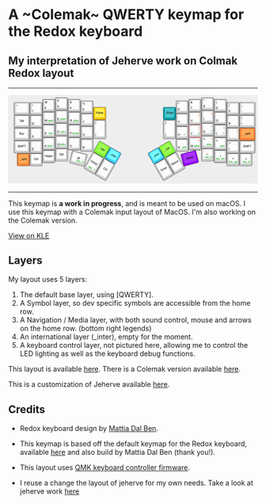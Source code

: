 # A ~Colemak~ QWERTY keymap for the Redox keyboard 
## My interpretation of Jeherve work on Colmak Redox layout

----
![edjubert Redox Layout](https://raw.githubusercontent.com/edjubert/redox-layout/master/redox---qwerty.png)

----

This keymap is **a work in progress**, and is meant to be used on macOS.
I use this keymap with a Colemak input layout of MacOS. I'm also working on the Colemak version.

[View on KLE](http://www.keyboard-layout-editor.com/#/gists/a320cd783e183d8b9637d3862794c433)

## Layers

My layout uses 5 layers:

1. The default base layer, using [QWERTY].
2. A Symbol layer, so dev specific symbols are accessible from the home row.
3. A Navigation / Media layer, with both sound control, mouse and arrows on the home row. (bottom right legends)
4. An international layer (_inter), empty for the moment.
5. A keyboard control layer, not pictured here, allowing me to control the LED lighting as well as the keyboard debug functions.

This layout is available [here](https://github.com/edjubert/qmk_firmware/tree/master/keyboards/redox/keymaps/edjubert).
There is a Colemak version available [here](https://github.com/edjubert/qmk_firmware/tree/master/keyboards/redox/keymaps/edjubert_colemak).

This is a customization of Jeherve available [here](https://github.com/jeherve/redox-layout).

## Credits

- Redox keyboard design by [Mattia Dal Ben](https://github.com/mattdibi/redox-keyboard).
- This keymap is based off the default keymap for the Redox keyboard, available [here](https://github.com/qmk/qmk_firmware/tree/master/keyboards/redox) and also build by Mattia Dal Ben (thank you!).
- This layout uses [QMK keyboard controller firmware](https://github.com/qmk/qmk_firmware/).

- I reuse a change the layout of jeherve for my own needs. Take a look at jeherve work [here](https://github.com/jeherve/redox-layout)
